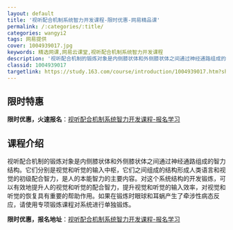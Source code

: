 ```yaml
---
layout: default
title: '视听配合机制系统智力开发课程-限时优惠-网易精品课'
permalink: /:categories/:title/
categories: wangyi2
tags: 网易提供
cover: 1004939017.jpg
keywords: 精选网课,网易云课堂,视听配合机制系统智力开发课程
description: '视听配合机制的锻炼对象是内侧膝状体和外侧膝状体之间通过神经通路组成的智力结构。它们分别是视觉和听觉的输入中枢，它们之间组'
classid: 1004939017
targetlink: https://study.163.com/course/introduction/1004939017.htm?share=1&shareId=1025206652&utm_campaign=share&utm_medium=iphoneShare&utm_source=&utm_u=1025206652
---
```


## 限时特惠

**限时优惠，火速报名**：[视听配合机制系统智力开发课程-报名学习](https://study.163.com/course/introduction/1004939017.htm?share=1&shareId=1025206652&utm_campaign=share&utm_medium=iphoneShare&utm_source=&utm_u=1025206652)

## 课程介绍

视听配合机制的锻炼对象是内侧膝状体和外侧膝状体之间通过神经通路组成的智力结构。它们分别是视觉和听觉的输入中枢，它们之间组成的结构形成人类语言和视觉的初级配合智力，是人的本能智力的主要内容。对这个系统结构的开发锻炼，可以有效地提升人的视觉和听觉的配合智力，提升视觉和听觉的输入效率，对视觉和听觉的恢复具有重要的帮助作用。如果在锻炼时眼球和耳蜗产生了牵涉性病态反应，请使用专项锻炼课程对系统进行单独锻炼。

**限时优惠，报名地址**：[视听配合机制系统智力开发课程-报名学习](https://study.163.com/course/introduction/1004939017.htm?share=1&shareId=1025206652&utm_campaign=share&utm_medium=iphoneShare&utm_source=&utm_u=1025206652)

